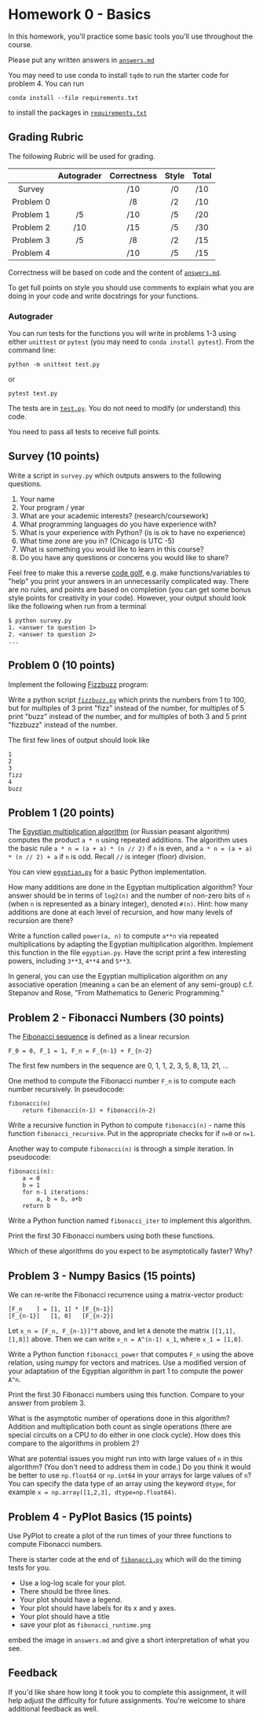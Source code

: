 # Homework 0 - Basics

In this homework, you'll practice some basic tools you'll use throughout the course.

Please put any written answers in [`answers.md`](answers.md)

You may need to use conda to install `tqdm` to run the starter code for problem 4.  You can run
```
conda install --file requirements.txt
```
to install the packages in [`requirements.txt`](requirements.txt)

## Grading Rubric

The following Rubric will be used for grading.

|   | Autograder | Correctness | Style | Total |
|:-:|:-:|:-:|:-:|:-:|
| Survey    |   | /10 | /0 |  /10 |
| Problem 0 |   | /8  | /2  |  /10 |
| Problem 1 | /5 | /10  | /5  | /20 |
| Problem 2 | /10 | /15  | /5  | /30 |
| Problem 3 | /5 | /8  | /2  | /15 |
| Problem 4 |   |  /10 | /5  | /15 |

Correctness will be based on code and the content of [`answers.md`](answers.md).

To get full points on style you should use comments to explain what you are doing in your code and write docstrings for your functions.

### Autograder

You can run tests for the functions you will write in problems 1-3 using either `unittest` or `pytest` (you may need to `conda install pytest`).  From the command line:
```
python -m unittest test.py
```
or
```
pytest test.py
```
The tests are in [`test.py`](test.py).  You do not need to modify (or understand) this code.

You need to pass all tests to receive full points.

## Survey (10 points)

Write a script in `survey.py` which outputs answers to the following questions.

1. Your name
2. Your program / year
3. What are your academic interests? (research/coursework)
4. What programming languages do you have experience with?
5. What is your experience with Python?  (is is ok to have no experience)
6. What time zone are you in? (Chicago is UTC -5)
7. What is something you would like to learn in this course?
8. Do you have any questions or concerns you would like to share?


Feel free to make this a reverse [code golf](https://en.wikipedia.org/wiki/Code_golf), e.g. make functions/variables to "help" you print your answers in an unnecessarily complicated way.  There are no rules, and points are based on completion (you can get some bonus style points for creativity in your code).  However, your output should look like the following when run from a terminal
```
$ python survey.py
1. <answer to question 1>
2. <answer to question 2>
...
```


## Problem 0 (10 points)
Implement the following [Fizzbuzz](https://imranontech.com/2007/01/24/using-fizzbuzz-to-find-developers-who-grok-coding/) program:

Write a python script [`fizzbuzz.py`](fizzbuzz.py) which prints the numbers from 1 to 100, but for multiples of 3 print "fizz" instead of the number, for multiples of 5 print "buzz" instead of the number, and for multiples of both 3 and 5 print "fizzbuzz" instead of the number.

The first few lines of output should look like
```
1
2
3
fizz
4
buzz
```

## Problem 1 (20 points)

The [Egyptian multiplication algorithm](https://en.wikipedia.org/wiki/Ancient_Egyptian_multiplication) (or Russian peasant algorithm) computes the product `a * n` using repeated additions. The algorithm uses the basic rule `a * n = (a + a) * (n // 2)` if `n` is even, and `a * n = (a + a) * (n // 2) + a` if `n` is odd.  Recall `//` is integer (floor) division.

You can view [`egyptian.py`](egyptian.py) for a basic Python implementation.

How many additions are done in the Egyptian multiplication algorithm?  Your answer should be in terms of `log2(n)` and the number of non-zero bits of `n` (when `n` is represented as a binary integer), denoted `#(n)`.  Hint: how many additions are done at each level of recursion, and how many levels of recursion are there?

Write a function called `power(a, n)` to compute `a**n` via repeated multiplications by adapting the Egyptian multiplication algorithm.  Implement this function in the file `egyptian.py`.  Have the script print a few interesting powers, including `3**3`, `4**4` and `5**3`.

In general, you can use the Egyptian multiplication algorithm on any associative operation (meaning `a` can be an element of any semi-group) c.f. Stepanov and Rose, "From Mathematics to Generic Programming."

## Problem 2 - Fibonacci Numbers (30 points)

The [Fibonacci sequence](https://en.wikipedia.org/wiki/Fibonacci_number) is defined as a linear recursion

`F_0 = 0, F_1 = 1, F_n = F_{n-1} + F_{n-2}`

The first few numbers in the sequence are 0, 1, 1, 2, 3, 5, 8, 13, 21, ...

One method to compute the Fibonacci number `F_n` is to compute each number recursively. In pseudocode:
```
fibonacci(n)
	return fibonacci(n-1) + fibonacci(n-2)
```

Write a recursive function in Python to compute `fibonacci(n)` - name this function `fibonacci_recursive`.  Put in the appropriate checks for if `n=0` or `n=1`.

Another way to compute `fibonacci(n)` is through a simple iteration.  In pseudocode:
```
fibonacci(n):
	a = 0
	b = 1
	for n-1 iterations:
		a, b = b, a+b
	return b
```
Write a Python function named `fibonacci_iter` to implement this algorithm.


Print the first 30 Fibonacci numbers using both these functions.

Which of these algorithms do you expect to be asymptotically faster?  Why?

## Problem 3 - Numpy Basics (15 points)

We can re-write the Fibonacci recurrence using a matrix-vector product:
```
[F_n    ] = [1, 1] * [F_{n-1}]
[F_{n-1}]   [1, 0]   [F_{n-2}]
```
Let `x_n = [F_n, F_{n-1}]^T` above, and let `A` denote the matrix `[[1,1],[1,0]]` above.  Then we can write `x_n = A^(n-1) x_1`, where `x_1 = [1,0]`.

Write a Python function `fibonacci_power` that computes `F_n` using the above relation, using numpy for vectors and matrices.  Use a modified version of your adaptation of the Egyptian algorithm in part 1 to compute the power `A^n`.

Print the first 30 Fibonacci numbers using this function.  Compare to your answer from problem 3.

What is the asymptotic number of operations done in this algorithm?  Addition and multiplication both count as single operations (there are special circuits on a CPU to do either in one clock cycle). How does this compare to the algorithms in problem 2?

What are potential issues you might run into with large values of `n` in this algorithm?  (You don't need to address them in code.)  Do you think it would be better to use `np.float64` or `np.int64` in your arrays for large values of `n`?  You can specify the data type of an array using the keyword `dtype`, for example `x = np.array([1,2,3], dtype=np.float64)`.

## Problem 4 - PyPlot Basics (15 points)

Use PyPlot to create a plot of the run times of your three functions to compute Fibonacci numbers.  

There is starter code at the end of [`fibonacci.py`](fibonacci.py) which will do the timing tests for you.

* Use a log-log scale for your plot.
* There should be three lines.
* Your plot should have a legend.
* Your plot should have labels for its x and y axes.
* Your plot should have a title
* save your plot as `fibonacci_runtime.png`

embed the image in `answers.md` and give a short interpretation of what you see.

## Feedback

If you'd like share how long it took you to complete this assignment, it will help adjust the difficulty for future assignments.  You're welcome to share additional feedback as well.
